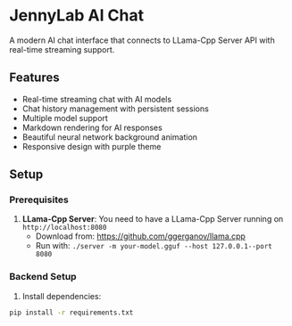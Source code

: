 # JennyLab AI Chat

A modern AI chat interface that connects to LLama-Cpp Server API with real-time streaming support.

## Features

- Real-time streaming chat with AI models
- Chat history management with persistent sessions
- Multiple model support
- Markdown rendering for AI responses
- Beautiful neural network background animation
- Responsive design with purple theme

## Setup

### Prerequisites

1. **LLama-Cpp Server**: You need to have a LLama-Cpp Server running on `http://localhost:8080`
   - Download from: https://github.com/ggerganov/llama.cpp
   - Run with: `./server -m your-model.gguf --host 127.0.0.1--port 8080`

### Backend Setup

1. Install dependencies:
```bash
pip install -r requirements.txt

